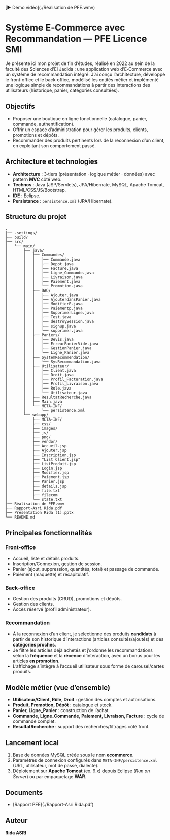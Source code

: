 [▶️ Démo vidéo](./Réalisation de PFE.wmv)

# Système E‑Commerce avec Recommandation — PFE Licence SMI

Je présente ici mon projet de fin d’études, réalisé en 2022 au sein de la faculté des Sciences d’El Jadida : une application web d’E‑Commerce avec un système de recommandation intégré. J’ai conçu l’architecture, développé le front‑office et le back‑office, modélisé les entités métier et implémenté une logique simple de recommandations à partir des interactions des utilisateurs (historique, panier, catégories consultées).

## Objectifs
- Proposer une boutique en ligne fonctionnelle (catalogue, panier, commande, authentification).
- Offrir un espace d’administration pour gérer les produits, clients, promotions et dépôts.
- Recommander des produits pertinents lors de la reconnexion d’un client, en exploitant son comportement passé.

## Architecture et technologies
- **Architecture** : 3‑tiers (présentation · logique métier · données) avec pattern **MVC** côté web.
- **Technos** : Java (JSP/Servlets), JPA/Hibernate, MySQL, Apache Tomcat, HTML/CSS/JS/Bootstrap.
- **IDE** : Eclipse.
- **Persistance** : `persistence.xml` (JPA/Hibernate).

## Structure du projet
```
.
├── .settings/
├── build/
├── src/
│   └── main/
│       ├── java/
│       │   ├── Commandes/
│       │   │   ├── Commande.java
│       │   │   ├── Depot.java
│       │   │   ├── Facture.java
│       │   │   ├── Ligne_Commande.java
│       │   │   ├── Livraison.java
│       │   │   ├── Paiement.java
│       │   │   └── Promotion.java
│       │   ├── DAO/
│       │   │   ├── Ajouter.java
│       │   │   ├── AjouterdansPanier.java
│       │   │   ├── ModifierP.java
│       │   │   ├── Paiementp.java
│       │   │   ├── SupprimerLigne.java
│       │   │   ├── Test.java
│       │   │   ├── destroySession.java
│       │   │   ├── signup.java
│       │   │   └── supprimer.java
│       │   ├── Paniers/
│       │   │   ├── Devis.java
│       │   │   ├── ErreurPanierVide.java
│       │   │   ├── GestionPanier.java
│       │   │   └── Ligne_Panier.java
│       │   ├── SystemRecommendation/
│       │   │   └── SysRecommandation.java
│       │   ├── Utilisateur/
│       │   │   ├── Client.java
│       │   │   ├── Droit.java
│       │   │   ├── Profil_Facturation.java
│       │   │   ├── Profil_Livraison.java
│       │   │   ├── Role.java
│       │   │   └── Utilisateur.java
│       │   ├── ResultatRecherche.java
│       │   ├── Main.java
│       │   └── META-INF/
│       │       └── persistence.xml
│       └── webapp/
│           ├── META-INF/
│           ├── css/
│           ├── images/
│           ├── js/
│           ├── png/
│           ├── vendor/
│           ├── Accueil.jsp
│           ├── Ajouter.jsp
│           ├── Inscription.jsp
│           ├── "List Client.jsp"
│           ├── ListProduit.jsp
│           ├── Login.jsp
│           ├── Modifier.jsp
│           ├── Paiement.jsp
│           ├── Panier.jsp
│           ├── details.jsp
│           ├── file.txt
│           ├── filecom
│           └── state.txt
├── Réalisation de PFE.wmv
├── Rapport-Asri Rida.pdf
├── Présentation Rida (1).pptx
└── README.md
```

## Principales fonctionnalités
### Front‑office
- Accueil, liste et détails produits.
- Inscription/Connexion, gestion de session.
- Panier (ajout, suppression, quantités, total) et passage de commande.
- Paiement (maquette) et récapitulatif.

### Back‑office
- Gestion des produits (CRUD), promotions et dépôts.
- Gestion des clients.
- Accès réservé (profil administrateur).

### Recommandation
- À la reconnexion d’un client, je sélectionne des produits **candidats** à partir de son historique d’interactions (articles consultés/ajoutés) et des **catégories proches**.
- Je filtre les articles déjà achetés et j’ordonne les recommandations selon la **fréquence** et la **récence** d’interaction, avec un bonus pour les articles **en promotion**.
- L’affichage s’intègre à l’accueil utilisateur sous forme de carousel/cartes produits.

## Modèle métier (vue d’ensemble)
- **Utilisateur/Client, Rôle, Droit** : gestion des comptes et autorisations.
- **Produit, Promotion, Dépôt** : catalogue et stock.
- **Panier, Ligne_Panier** : construction de l’achat.
- **Commande, Ligne_Commande, Paiement, Livraison, Facture** : cycle de commande complet.
- **ResultatRecherche** : support des recherches/filtrages côté front.

## Lancement local
1. Base de données MySQL créée sous le nom **ecommerce**.
2. Paramètres de connexion configurés dans `META-INF/persistence.xml` (URL, utilisateur, mot de passe, dialecte).
3. Déploiement sur **Apache Tomcat** (ex. 9.x) depuis Eclipse (*Run on Server*) ou par empaquetage **WAR**.

## Documents
- [Rapport PFE](./Rapport-Asri Rida.pdf)

## Auteur
**Rida ASRI**
